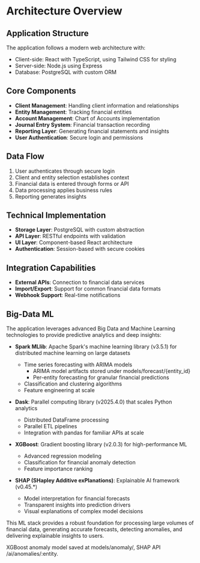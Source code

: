 # Architecture Overview

## Application Structure

The application follows a modern web architecture with:

- Client-side: React with TypeScript, using Tailwind CSS for styling
- Server-side: Node.js using Express
- Database: PostgreSQL with custom ORM

## Core Components

- **Client Management**: Handling client information and relationships
- **Entity Management**: Tracking financial entities
- **Account Management**: Chart of Accounts implementation
- **Journal Entry System**: Financial transaction recording
- **Reporting Layer**: Generating financial statements and insights
- **User Authentication**: Secure login and permissions

## Data Flow

1. User authenticates through secure login
2. Client and entity selection establishes context
3. Financial data is entered through forms or API
4. Data processing applies business rules
5. Reporting generates insights

## Technical Implementation

- **Storage Layer**: PostgreSQL with custom abstraction
- **API Layer**: RESTful endpoints with validation
- **UI Layer**: Component-based React architecture
- **Authentication**: Session-based with secure cookies

## Integration Capabilities

- **External APIs**: Connection to financial data services
- **Import/Export**: Support for common financial data formats
- **Webhook Support**: Real-time notifications

## Big-Data ML

The application leverages advanced Big Data and Machine Learning technologies to provide predictive analytics and deep insights:

- **Spark MLlib**: Apache Spark's machine learning library (v3.5.1) for distributed machine learning on large datasets
  - Time series forecasting with ARIMA models
    - ARIMA model artifacts stored under models/forecast/{entity_id}
    - Per-entity forecasting for granular financial predictions
  - Classification and clustering algorithms
  - Feature engineering at scale

- **Dask**: Parallel computing library (v2025.4.0) that scales Python analytics
  - Distributed DataFrame processing
  - Parallel ETL pipelines
  - Integration with pandas for familiar APIs at scale

- **XGBoost**: Gradient boosting library (v2.0.3) for high-performance ML
  - Advanced regression modeling
  - Classification for financial anomaly detection
  - Feature importance ranking

- **SHAP (SHapley Additive exPlanations)**: Explainable AI framework (v0.45.*)
  - Model interpretation for financial forecasts
  - Transparent insights into prediction drivers
  - Visual explanations of complex model decisions

This ML stack provides a robust foundation for processing large volumes of financial data, generating accurate forecasts, detecting anomalies, and delivering explainable insights to users.

XGBoost anomaly model saved at models/anomaly/, SHAP API /ai/anomalies/:entity.